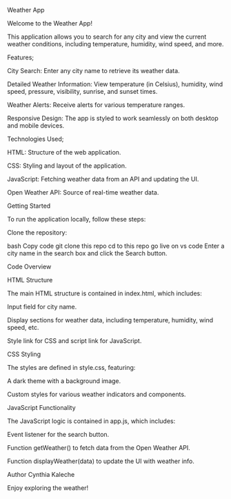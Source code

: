 Weather App

Welcome to the Weather App! 

This application allows you to search for any city and view the current weather conditions, including temperature, humidity, wind speed, and more.

Features;

City Search: Enter any city name to retrieve its weather data.

Detailed Weather Information: View temperature (in Celsius), humidity, wind speed, pressure, visibility, sunrise, and sunset times.

Weather Alerts: Receive alerts for various temperature ranges.

Responsive Design: The app is styled to work seamlessly on both desktop and mobile devices.

Technologies Used;

HTML: Structure of the web application.

CSS: Styling and layout of the application.

JavaScript: Fetching weather data from an API and updating the UI.

Open Weather API: Source of real-time weather data.

Getting Started

To run the application locally, follow these steps:

Clone the repository:

bash
Copy code
git clone this repo
cd to this repo
go live on vs code
Enter a city name in the search box and click the Search button.

Code Overview

HTML Structure

The main HTML structure is contained in index.html, which includes:

Input field for city name.

Display sections for weather data, including temperature, humidity, wind speed, etc.

Style link for CSS and script link for JavaScript.

CSS Styling

The styles are defined in style.css, featuring:

A dark theme with a background image.

Custom styles for various weather indicators and components.

JavaScript Functionality

The JavaScript logic is contained in app.js, which includes:

Event listener for the search button.

Function getWeather() to fetch data from the Open Weather API.

Function displayWeather(data) to update the UI with weather info.

Author
Cynthia Kaleche

Enjoy exploring the weather!



